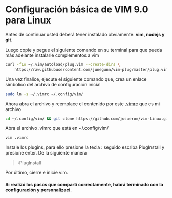# Configuración básica de VIM 9.0 para Linux

Antes de continuar usted deberá tener instalado obviamente: **vim, nodejs y git**.

Luego copie y pegue el siguiente comando en su terminal para que pueda más adelante instalarle complementos a vim

```bash
curl -fLo ~/.vim/autoload/plug.vim --create-dirs \
    https://raw.githubusercontent.com/junegunn/vim-plug/master/plug.vim
```

Una vez finalice, ejecute el siguiente comando que, crea un enlace símbolico del archivo de configuración inicial
```bash
sudo ln -s ~/.vimrc ~/.config/vim/
```

Ahora abra el archivo y reemplace el contenido por este [.vimrc](https://github.com/josuerom/vim-linux/blob/main/.vimrc) que es mi archivo
```bash
cd ~/.config/vim/ && git clone https://github.com/josuerom/vim-linux.git
```

Abra el archivo .vimrc que está en ~/.config/vim/
```bash
vim .vimrc
```

Instale los plugins, para ello presione la tecla : seguido escriba PlugInstall y presione enter. De la siguiente manera
> :PlugInstall

Por último, cierre e inicie vim.

#### Si realizó los pasos que compartí correctamente, habrá terminado con la configuración y personalizaci.
